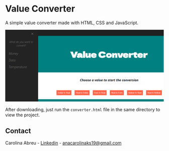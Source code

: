 # Value Converter
A simple value converter made with HTML, CSS and JavaScript.

![Alt text](./images/value-converter.png?raw=true "Title")

After downloading, just run the `converter.html` file in the same directory to view the project.

## Contact

Carolina Abreu - [Linkedin](https://www.linkedin.com/in/ana-carolina-silva-abreu-80325a195/) - anacarolinaks19@gmail.com